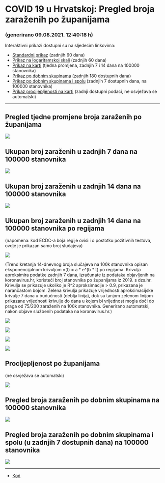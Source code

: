 # COVID 19 u Hrvatskoj: Pregled broja zaraženih po županijama

### (generirano 09.08.2021. 12:40:18 h)

Interaktivni prikazi dostupni su na sljedećim linkovima:

- [Standardni prikaz](html/index.html) (zadnjih 60 dana)
- [Prikaz na logaritamskoj skali](html/index_log.html) (zadnjih 60 dana)
- [Prikaz na karti](html/index_map.html) (tjedna promjena, zadnjih 7 i 14 dana na 100000 stanovnika)
- [Prikaz po dobnim skupinama](html/index_per_age.html) (zadnjih 180 dostupnih dana)
- [Prikaz po dobnim skupinama i spolu](html/index_pyramid.html) (zadnjih 7 dostupnih dana, na 100000 stanovnika)
- [Prikaz procijepljenosti na karti](html/index_vaccination.html) (zadnji dostupni podaci, ne osvježava se automatski)

-----

## Pregled tjedne promjene broja zaraženih po županijama

![](img/2021_08_08_map.png)

## Ukupan broj zaraženih u zadnjih 7 dana na 100000 stanovnika

![](img/2021_08_08_map_7_day_per_100k.png)

## Ukupan broj zaraženih u zadnjih 14 dana na 100000 stanovnika

![](img/2021_08_08_map_14_day_per_100k.png)

## Ukupan broj zaraženih u zadnjih 14 dana na 100000 stanovnika po regijama

(napomena: kod ECDC-a boja regije ovisi i o postotku pozitivnih testova, ovdje je prikazan samo broj slučajeva)

![](img/2021_08_08_map_14_day_per_100k_region.png)

(Trend kretanja 14-dnevnog broja slučajeva na 100k stanovnika opisan eksponencijalnom krivuljom n(t) = a * e^(b * t) po regijama. Krivulja aproksimira podatke zadnjih 7 dana, izračunate iz podataka objavljenih na koronavirus.hr, koristeći broj stanovnika po županijama iz 2019. s dzs.hr. Krivulja se prikazuje ukoliko je R^2 aproksimacije > 0.9, prikazana je narančastom bojom. Zelena krivulja prikazuje vrijednosti aproksimacijske krivulje 7 dana u budućnosti (deblja linija), dok su tanjom zelenom linijom prikazane vrijednosti krivulje do dana u kojem bi vrijednost mogla doći do praga od 75/200 zaraženih na 100k stanovnika. Generirano automatski, nakon objave službenih podataka na koronavirus.hr.)

![](img/2021_08_08_current_Jadranska_Hrvatska.png)

![](img/2021_08_08_current_Panonska_Hrvatska.png)

![](img/2021_08_08_current_Grad_Zagreb.png)

![](img/2021_08_08_current_Sjeverna_Hrvatska.png)

## Procijepljenost po županijama

(ne osvježava se automatski)

![](img/2021_08_08_vaccination.png)

## Pregled broja zaraženih po dobnim skupinama na 100000 stanovnika

![](img/2021_08_08_per_age_group.png)

## Pregled broja zaraženih po dobnim skupinama i spolu (u zadnjih 7 dostupnih dana) na 100000 stanovnika

![](img/2021_08_08_pyramid.png)

-----

- [Kod](https://github.com/ppalasek/covid_plots_croatia)

